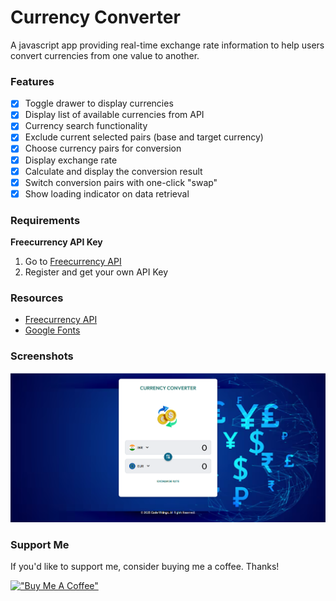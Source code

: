 # Currency Converter

A javascript app providing real-time exchange rate information to help users convert currencies from one value to another.

### Features

- [x] Toggle drawer to display currencies
- [x] Display list of available currencies from API
- [x] Currency search functionality
- [x] Exclude current selected pairs (base and target currency)
- [x] Choose currency pairs for conversion
- [x] Display exchange rate
- [x] Calculate and display the conversion result
- [x] Switch conversion pairs with one-click "swap"
- [x] Show loading indicator on data retrieval

### Requirements

**Freecurrency API Key**

1. Go to [Freecurrency API](https://freecurrencyapi.com/)
2. Register and get your own API Key

### Resources

- [Freecurrency API](https://freecurrencyapi.com/)
- [Google Fonts](https://fonts.google.com/)

### Screenshots

![Currency Converter](https://github.com/SARAN1231/Currency_Converter/blob/main/Screenshot%202025-03-23%20204221.png)

### Support Me

If you'd like to support me, consider buying me a coffee. Thanks!

[!["Buy Me A Coffee"](https://www.buymeacoffee.com/assets/img/custom_images/orange_img.png)](https://www.buymeacoffee.com/refinedguides)
